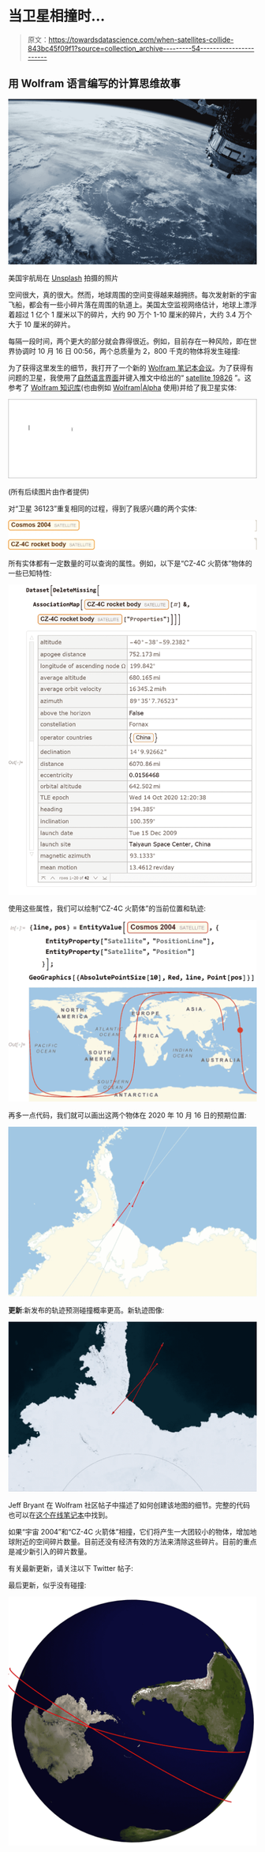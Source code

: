# 当卫星相撞时…

> 原文：<https://towardsdatascience.com/when-satellites-collide-843bc45f09f1?source=collection_archive---------54----------------------->

## 用 Wolfram 语言编写的计算思维故事

![](img/77c6672007307ef95e08173c602edff4.png)

美国宇航局在 [Unsplash](https://unsplash.com/s/photos/satellite?utm_source=unsplash&utm_medium=referral&utm_content=creditCopyText) 拍摄的照片

空间很大，真的很大。然而，地球周围的空间变得越来越拥挤。每次发射新的宇宙飞船，都会有一些小碎片落在周围的轨道上。美国太空监视网络估计，地球上漂浮着超过 1 亿个 1 厘米以下的碎片，大约 90 万个 1-10 厘米的碎片，大约 3.4 万个大于 10 厘米的碎片。

每隔一段时间，两个更大的部分就会靠得很近。例如，目前存在一种风险，即在世界协调时 10 月 16 日 00:56，两个总质量为 2，800 千克的物体将发生碰撞:

为了获得这里发生的细节，我打开了一个新的 [Wolfram 笔记本会议](https://www.wolfram.com/featureset/notebooks/)。为了获得有问题的卫星，我使用了[自然语言界面](https://www.wolfram.com/language/elementary-introduction/2nd-ed/35-natural-language-understanding.html)并键入推文中给出的“ [satellite 19826](https://www.wolframalpha.com/input/?i=satellite+19826) ”。这参考了 [Wolfram 知识库](https://www.wolframalpha.com/knowledgebase/)(也由例如 [Wolfram|Alpha](https://www.wolframalpha.com/) 使用)并给了我卫星实体:

![](img/7fe2ea418bfe60356e4e19f6c636b8f9.png)

(所有后续图片由作者提供)

对“卫星 36123”重复相同的过程，得到了我感兴趣的两个实体:

![](img/d1535d329467a67a6bf0360e6561ba89.png)

所有实体都有一定数量的可以查询的属性。例如，以下是“CZ-4C 火箭体”物体的一些已知特性:

![](img/1f7c56a8aae6534bc6ece1562ebfdb97.png)

使用这些属性，我们可以绘制“CZ-4C 火箭体”的当前位置和轨迹:

![](img/6f45e30fa54fe907eca010586f57ec60.png)

再多一点代码，我们就可以画出这两个物体在 2020 年 10 月 16 日的预期位置:

![](img/778656d5646ea4a903ee3117f74a2140.png)

**更新**:新发布的轨迹预测碰撞概率更高。新轨迹图像:

![](img/b8b02ef0252f362b3117dd053b3c286e.png)

Jeff Bryant 在 Wolfram 社区帖子中描述了如何创建该地图的细节。完整的代码也可以在[这个在线笔记本](https://www.wolframcloud.com/obj/arnoudb/Published/collision-01.nb)中找到。

如果“宇宙 2004”和“CZ-4C 火箭体”相撞，它们将产生一大团较小的物体，增加地球附近的空间碎片数量。目前还没有经济有效的方法来清除这些碎片。目前的重点是减少新引入的碎片数量。

有关最新更新，请关注以下 Twitter 帖子:

最后更新，似乎没有碰撞:

![](img/fb76d033213c1cbd935760cda131391e.png)